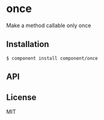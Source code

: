 
# once

  Make a method callable only once

## Installation

    $ component install component/once

## API



## License

  MIT
